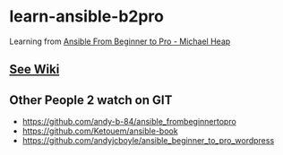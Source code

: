 # learn-ansible-b2pro
Learning from [Ansible From Beginner to Pro - Michael Heap](https://www.apress.com/us/book/9781484216606)

## [See Wiki](https://github.com/arashpath/learn-ansible-b2pro/wiki)


## Other People 2 watch on GIT
* https://github.com/andy-b-84/ansible_frombeginnertopro
* https://github.com/Ketouem/ansible-book
* https://github.com/andyjcboyle/ansible_beginner_to_pro_wordpress
